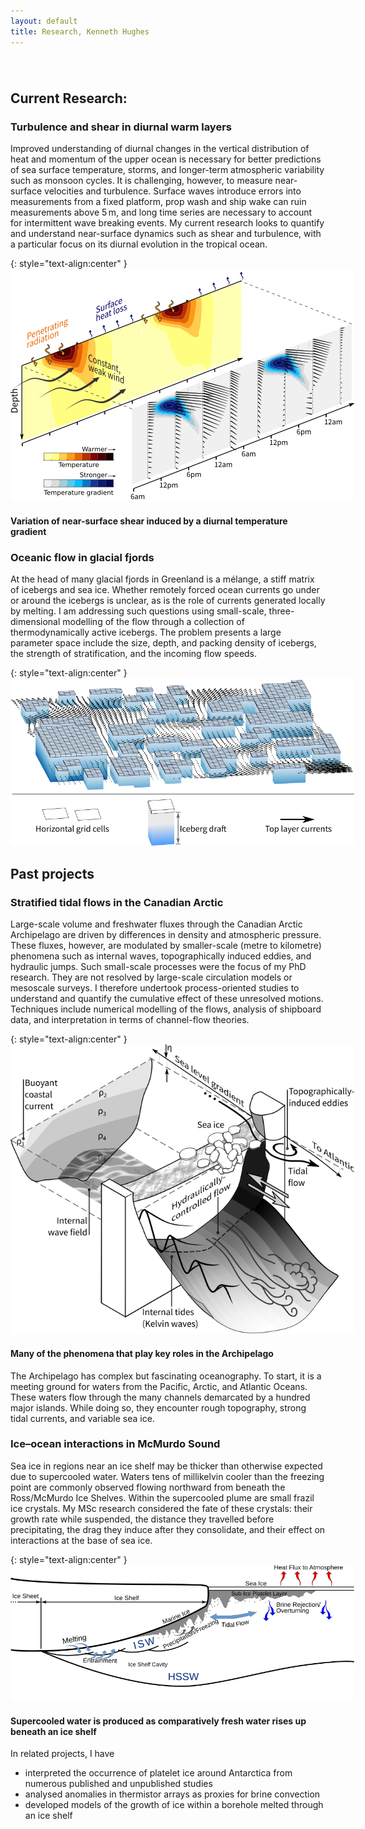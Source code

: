 ```yaml
---
layout: default
title: Research, Kenneth Hughes
---
```

######  

## Current Research: 

### Turbulence and shear in diurnal warm layers

Improved understanding of diurnal changes in the vertical distribution of heat and momentum of the upper ocean is necessary for better predictions of sea surface temperature, storms, and longer-term atmospheric variability such as monsoon cycles. It is challenging, however, to measure near-surface velocities and turbulence. Surface waves introduce errors into measurements from a fixed platform, prop wash and ship wake can ruin measurements above 5 m, and long time series are necessary to account for intermittent wave breaking events. My current research looks to quantify and understand near-surface dynamics such as shear and turbulence, with a particular focus on its diurnal evolution in the tropical ocean. 

{: style="text-align:center" }
<img src="./shear_rotation_schematic.png" style="max-width: 550px"> 

#### Variation of near-surface shear induced by a diurnal temperature gradient

### Oceanic flow in glacial fjords

At the head of many glacial fjords in Greenland is a mélange, a stiff matrix of icebergs and sea ice. Whether remotely forced ocean currents go under or around the icebergs is unclear, as is the role of currents generated locally by melting. I am addressing such questions using small-scale, three-dimensional modelling of the flow through a collection of thermodynamically active icebergs. The problem presents a large parameter space include the size, depth, and packing density of icebergs, the strength of stratification, and the incoming flow speeds.

{: style="text-align:center" }
<img src="./melange_schematic.png" style="max-width: 550px"> 

## Past projects

### Stratified tidal flows in the Canadian Arctic

Large-scale volume and freshwater fluxes through the Canadian Arctic Archipelago are driven by differences in density and atmospheric pressure. These fluxes, however, are modulated by smaller-scale (metre to kilometre) phenomena such as internal waves, topographically induced eddies, and hydraulic jumps. Such small-scale processes were the focus of my PhD research. They are not resolved by large-scale circulation models or mesoscale surveys. I therefore undertook process-oriented studies to understand and quantify the cumulative effect of these unresolved motions. Techniques include numerical modelling of the flows, analysis of shipboard data, and interpretation in terms of channel-flow theories.

{: style="text-align:center" }
<img src="./channel_schematic.png" style="max-width: 550px">  

#### Many of the phenomena that play key roles in the Archipelago

The Archipelago has complex but fascinating oceanography. To start, it is a meeting ground for waters from the Pacific, Arctic, and Atlantic Oceans. These waters flow through the many channels demarcated by a hundred major islands. While doing so, they encounter rough topography, strong tidal currents, and variable sea ice.

### Ice–ocean interactions in McMurdo Sound

Sea ice in regions near an ice shelf may be thicker than otherwise expected due to supercooled water. Waters tens of millikelvin cooler than the freezing point are commonly observed flowing northward from beneath the Ross/McMurdo Ice Shelves. Within the supercooled plume are small frazil ice crystals. My MSc research considered the fate of these crystals: their growth rate while suspended, the distance they travelled before precipitating, the drag they induce after they consolidate, and their effect on interactions at the base of sea ice.

{: style="text-align:center" }
<img src="./ice_shelf_schematic.png" style="max-width: 550px">  

#### Supercooled water is produced as comparatively fresh water rises up beneath an ice shelf

In related projects, I have 
* interpreted the occurrence of platelet ice around Antarctica from numerous published and unpublished studies
* analysed anomalies in thermistor arrays as proxies for brine convection
* developed models of the growth of ice within a borehole melted through an ice shelf
